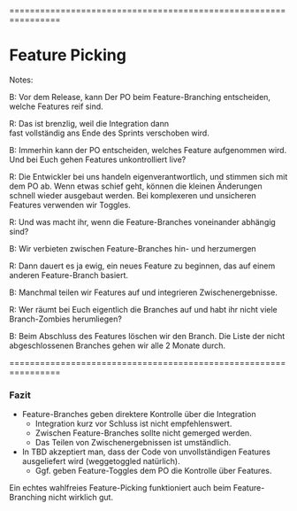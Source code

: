 
<!-- .slide: data-background-image="10-feature-picking/feature-picking.png"  data-background-opacity="1"  data-background-size="contain" -->


================================================================


<!-- .slide: data-background-image="10-feature-picking/feature-picking.png"  data-background-opacity="0.4"  data-background-size="contain" -->


# Feature Picking

Notes:

B:  Vor dem Release, kann Der PO beim Feature-Branching entscheiden, welche Features reif sind.

R: Das ist brenzlig, weil die Integration dann\
fast vollständig ans Ende des Sprints verschoben wird.

B: Immerhin kann der PO entscheiden, welches Feature aufgenommen wird. Und bei Euch gehen Features unkontrolliert live?

R: Die Entwickler bei uns handeln eigenverantwortlich, und stimmen sich mit dem PO ab.
   Wenn etwas schief geht, können die kleinen Änderungen schnell wieder ausgebaut werden.
   Bei komplexeren und unsicheren Features verwenden wir Toggles.

R: Und was macht ihr, wenn die Feature-Branches voneinander abhängig sind?

B: Wir verbieten zwischen Feature-Branches hin- und herzumergen

R: Dann dauert es ja ewig, ein neues Feature zu beginnen, 
  das auf einem anderen Feature-Branch basiert.
  
B: Manchmal teilen wir Features auf und integrieren Zwischenergebnisse.

R: Wer räumt bei Euch eigentlich die Branches auf und habt ihr nicht viele Branch-Zombies herumliegen?

B: Beim Abschluss des Features löschen wir den Branch. Die Liste der nicht abgeschlossenen Branches gehen wir alle 2 Monate durch.



================================================================



### Fazit

 * Feature-Branches geben direktere Kontrolle über die Integration
   * Integration kurz vor Schluss ist nicht empfehlenswert.
   * Zwischen Feature-Branches sollte nicht gemerged werden.
   * Das Teilen von Zwischenergebnissen ist umständlich.
 * In TBD akzeptiert man, dass der Code von unvollständigen Features\
   ausgeliefert wird (weggetoggled natürlich).
   * Ggf. geben Feature-Toggles dem PO die Kontrolle über Features.

Ein echtes wahlfreies Feature-Picking funktioniert auch beim Feature-Branching nicht wirklich gut.
